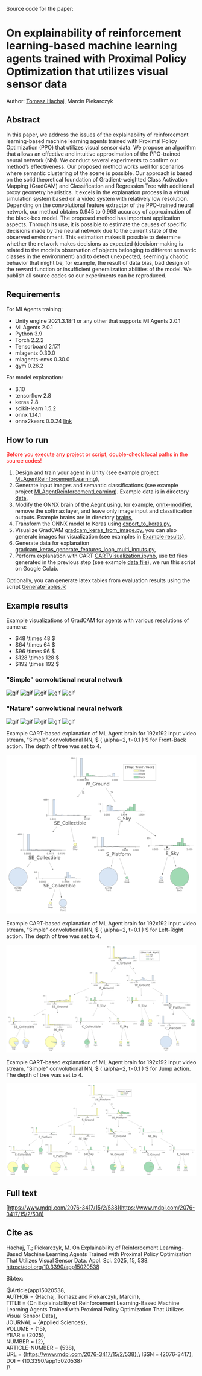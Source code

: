 Source code for the paper:

# On explainability of reinforcement learning-based machine learning agents trained with Proximal Policy Optimization that utilizes visual sensor data

Author: [Tomasz Hachaj](https://home.agh.edu.pl/~thachaj/), Marcin Piekarczyk

## Abstract

In this paper, we address the issues of the explainability of reinforcement learning-based machine learning agents trained with Proximal Policy Optimization (PPO) that utilizes visual sensor data. We propose an algorithm that allows an effective and intuitive approximation of the PPO-trained neural network (NN). We conduct several experiments to confirm our method’s effectiveness. Our proposed method works well for scenarios where semantic clustering of the scene is possible. Our approach is based on the solid theoretical foundation of Gradient-weighted Class Activation Mapping (GradCAM) and Classification and Regression Tree with additional proxy geometry heuristics. It excels in the explanation process in a virtual simulation system based on a video system with relatively low resolution. Depending on the convolutional feature extractor of the PPO-trained neural network, our method obtains 0.945 to 0.968 accuracy of approximation of the black-box model. The proposed method has important application aspects. Through its use, it is possible to estimate the causes of specific decisions made by the neural network due to the current state of the observed environment. This estimation makes it possible to determine whether the network makes decisions as expected (decision-making is related to the model’s observation of objects belonging to different semantic classes in the environment) and to detect unexpected, seemingly chaotic behavior that might be, for example, the result of data bias, bad design of the reward function or insufficient generalization abilities of the model. We publish all source codes so our experiments can be reproduced.

## Requirements

For Ml Agents training:
- Unity engine 2021.3.18f1 or any other that supports Ml Agents 2.0.1
- Ml Agents 2.0.1 
- Python 3.9
- Torch 2.2.2
- Tensorboard 2.17.1
- mlagents 0.30.0
- mlagents-envs 0.30.0
- gym 0.26.2

For model explanation:
- 3.10
- tensorflow 2.8
- keras 2.8
- scikit-learn 1.5.2
- onnx 1.14.1
- onnx2kears 0.0.24 [link](https://github.com/gmalivenko/onnx2keras)

## How to run

<span style="color:red">Before you execute any project or script, double-check local paths in the source codes!</span>

1. Design and train your agent in Unity (see example project [MLAgentReinforcementLearning](MLAgentReinforcementLearning)),
2. Generate input images and semantic classifications (see example project [MLAgentReinforcementLearning](MLAgentReinforcementLearning)). Example data is in directory [data](data),
3. Modify the ONNX brain of the Aegnt using, for example, [onnx-modifier](https://github.com/ZhangGe6/onnx-modifier), remove the softmax layer, and leave only image input and classification outputs. Example brains are in directory [brains](brains),
4. Transform the ONNX model to Keras using [export_to_keras.py](export_to_keras.py),
5. Visualize GradCAM [gradcam_keras_from_image.py](gradcam_keras_from_image.py), you can also generate images for visualization (see examples in [Example results](#example-results)),
6. Generate data for explanation [gradcam_keras_generate_features_loop_multi_inputs.py](gradcam_keras_generate_features_loop_multi_inputs.py),
7. Perform explanation with CART [CARTVisualization.ipynb](CARTVisualization.ipynb), use txt files generated in the previous step (see example [data file](data/Nature/128x128_hidden16_power=1_threshold=0.1_1000.txtfb.txt)), we run this script on Google Colab.

Optionally, you can generate latex tables from evaluation results using the script [GenerateTables.R](GenerateTables.R)

## Example results

Example visualizations of GradCAM for agents with various resolutions of camera: 
- $48 \times 48 $ 
- $64 \times 64 $ 
- $96 \times 96 $ 
- $128 \times 128 $ 
- $192 \times 192 $

### "Simple" convolutional neural network

<!--
<img src="data/Simple/SimpleCollector_48x48_hidden16.mp4.gif" alt="drawing" width="200"/>
<img src="data/Simple/SimpleCollector_64x64_hidden16.mp4.gif" alt="drawing" width="200"/>
<img src="data/Simple/SimpleCollector_96x96_hidden16.mp4.gif" alt="drawing" width="200"/>
<img src="data/Simple/SimpleCollector_128x128_hidden16.mp4.gif" alt="drawing" width="200"/>
<img src="data/Simple/SimpleCollector_192x192_hidden16.mp4.gif" alt="drawing" width="200"/>
-->

![gif](data/Simple/SimpleCollector_48x48_hidden16.mp4.gif)
![gif](data/Simple/SimpleCollector_64x64_hidden16.mp4.gif)
![gif](data/Simple/SimpleCollector_96x96_hidden16.mp4.gif)
![gif](data/Simple/SimpleCollector_128x128_hidden16.mp4.gif)
![gif](data/Simple/SimpleCollector_192x192_hidden16.mp4.gif)

<!--<video src="data/Simple/SimpleCollector_48x48_hidden16.mp4 " width="320" height="240" controls></video>
<video src="data/Simple/SimpleCollector_64x64_hidden16.mp4 " width="320" height="240" controls></video>
<video src="data/Simple/SimpleCollector_96x96_hidden16.mp4 " width="320" height="240" controls></video>
<video src="data/Simple/SimpleCollector_128x128_hidden16.mp4 " width="320" height="240" controls></video>
<video src="data/Simple/SimpleCollector_192x192_hidden16.mp4 " width="320" height="240" controls></video>-->

### "Nature" convolutional neural network

<!--
<img src="data/Nature/SimpleCollector_48x48_hidden16.mp4.gif" alt="drawing" width="200"/>
<img src="data/Nature/SimpleCollector_64x64_hidden16.mp4.gif" alt="drawing" width="200"/>
<img src="data/Nature/SimpleCollector_96x96_hidden16.mp4.gif" alt="drawing" width="200"/>
<img src="data/Nature/SimpleCollector_128x128_hidden16.mp4.gif" alt="drawing" width="200"/>
<img src="data/Nature/SimpleCollector_192x192_hidden16.mp4.gif" alt="drawing" width="200"/>
-->

![gif](data/Nature/SimpleCollector_48x48_hidden16.mp4.gif)
![gif](data/Nature/SimpleCollector_64x64_hidden16.mp4.gif)
![gif](data/Nature/SimpleCollector_96x96_hidden16.mp4.gif)
![gif](data/Nature/SimpleCollector_128x128_hidden16.mp4.gif)
![gif](data/Nature/SimpleCollector_192x192_hidden16.mp4.gif)

<!--<video src="data/Nature/SimpleCollector_48x48_hidden16.mp4 " width="320" height="240" controls></video>
<video src="data/Nature/SimpleCollector_64x64_hidden16.mp4 " width="320" height="240" controls></video>
<video src="data/Nature/SimpleCollector_96x96_hidden16.mp4 " width="320" height="240" controls></video>
<video src="data/Nature/SimpleCollector_128x128_hidden16.mp4 " width="320" height="240" controls></video>
<video src="data/Nature/SimpleCollector_192x192_hidden16.mp4 " width="320" height="240" controls></video>-->

Example CART-based explanation of ML Agent brain for 192x192 input video stream, "Simple" convolutional NN, $ ( \alpha=2, t=0.1 ) $ for Front-Back action. The depth of tree was set to 4.

![fb](img/simple192x192hidden16power2threshold0.1fb.svg)

Example CART-based explanation of ML Agent brain for 192x192 input video stream, "Simple" convolutional NN, $ ( \alpha=2, t=0.1 ) $ for Left-Right action. The depth of tree was set to 4.

![fb](img/simple192x192hidden16power2threshold0.1lr.svg)

Example CART-based explanation of ML Agent brain for 192x192 input video stream, "Simple" convolutional NN, $ ( \alpha=2, t=0.1 ) $ for Jump action. The depth of tree was set to 4.

![fb](img/simple192x192hidden16power2threshold0.1gj.svg)

## Full text

[https://www.mdpi.com/2076-3417/15/2/538](https://www.mdpi.com/2076-3417/15/2/538)

## Cite as

Hachaj, T.; Piekarczyk, M. On Explainability of Reinforcement Learning-Based Machine Learning Agents Trained with Proximal Policy Optimization That Utilizes Visual Sensor Data. Appl. Sci. 2025, 15, 538. https://doi.org/10.3390/app15020538 

Bibtex:

@Article{app15020538, \
AUTHOR = {Hachaj, Tomasz and Piekarczyk, Marcin}, \
TITLE = {On Explainability of Reinforcement Learning-Based Machine Learning Agents Trained with Proximal Policy Optimization That Utilizes Visual Sensor Data},\
JOURNAL = {Applied Sciences},\
VOLUME = {15},\
YEAR = {2025},\
NUMBER = {2},\
ARTICLE-NUMBER = {538},\
URL = {https://www.mdpi.com/2076-3417/15/2/538},\
ISSN = {2076-3417},\
DOI = {10.3390/app15020538}\
}\



